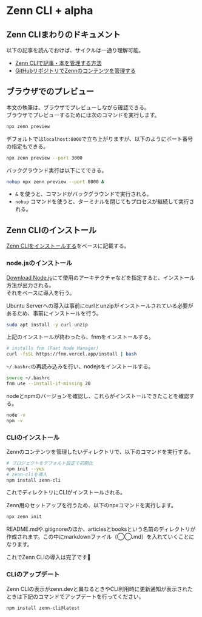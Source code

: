 # Zenn CLI + alpha

## Zenn CLIまわりのドキュメント

以下の記事を読んでおけば、サイクルは一通り理解可能。

* [Zenn CLIで記事・本を管理する方法](https://zenn.dev/zenn/articles/zenn-cli-guide)
* [GitHubリポジトリでZennのコンテンツを管理する](https://zenn.dev/zenn/articles/zenn-cli-guide)


## ブラウザでのプレビュー

本文の執筆は、ブラウザでプレビューしながら確認できる。  
ブラウザでプレビューするためには次のコマンドを実行します。

```bash
npx zenn preview
```

デフォルトでは`localhost:8000`で立ち上がりますが、以下のようにポート番号の指定もできる。

```bash
npx zenn preview --port 3000
```

バックグラウンド実行は以下にてできる。

```bash
nohup npx zenn preview --port 8000 &
```

* `&` を使うと、コマンドがバックグラウンドで実行される。
* `nohup` コマンドを使うと、ターミナルを閉じてもプロセスが継続して実行される。


## Zenn CLIのインストール

[Zenn CLIをインストールする](https://zenn.dev/zenn/articles/install-zenn-cli)をベースに記載する。


### node.jsのインストール

[Download Node.js](https://nodejs.org/en/download/package-manager)にて使用のアーキテクチャなどを指定すると、インストール方法が出力される。  
それをベースに導入を行う。

Ubuntu Serverへの導入は事前にcurlとunzipがインストールされている必要があるため、事前にインストールを行う。

```bash
sudo apt install -y curl unzip
```

上記のインストールが終わったら、fnmをインストールする。

```bash
# installs fnm (Fast Node Manager)
curl -fsSL https://fnm.vercel.app/install | bash
```

`~/.bashrc`の再読み込みを行い、nodejsをインストールする。

```bash
source ~/.bashrc
fnm use --install-if-missing 20
```

nodeとnpmのバージョンを確認し、これらがインストールできたことを確認する。

```bash
node -v
npm -v
```

### CLIのインストール

Zennのコンテンツを管理したいディレクトリで、以下のコマンドを実行する。

```bash
# プロジェクトをデフォルト設定で初期化
npm init --yes
# zenn-cliを導入
npm install zenn-cli
```

これでディレクトリにCLIがインストールされる。

Zenn用のセットアップを行うため、以下のnpxコマンドを実行します。

```bash
npx zenn init
```

README.mdや.gitignoreのほか、articlesとbooksという名前のディレクトリが作成されます。この中にmarkdownファイル（◯◯.md）を入れていくことになります。

これでZenn CLIの導入は完了です🎉

### CLIのアップデート

Zenn CLIの表示がzenn.devと異なるときやCLI利用時に更新通知が表示されたときは下記のコマンドでアップデートを行ってください。

```bash
npm install zenn-cli@latest
```

